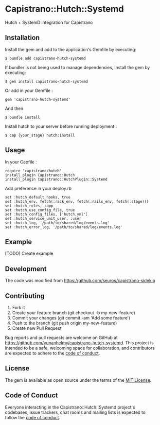 # Capistrano::Hutch::Systemd

Hutch + SystemD integration for Capistrano

## Installation

Install the gem and add to the application's Gemfile by executing:

    $ bundle add capistrano-hutch-systemd

If bundler is not being used to manage dependencies, install the gem by executing:

    $ gem install capistrano-hutch-systemd

Or add in your Gemfile :

```
gem 'capistrano-hutch-systemd'
```

And then 

    $ bundle install

Install hutch to your server before running deployment :

    $ cap {your_stage} hutch:install

## Usage

In your Capfile :

```
require 'capistrano/hutch'
install_plugin Capistrano::Hutch
install_plugin Capistrano::HutchPlugin::Systemd
```

Add preference in your deploy.rb

```
set :hutch_default_hooks, true
set :hutch_env, fetch(:rack_env, fetch(:rails_env, fetch(:stage)))
set :hutch_roles, :app
set :hutch_use_config_file, true
set :hutch_config_files, ['hutch.yml']
set :hutch_service_unit_user, :user
set :hutch_log, '/path/to/shared/log/events.log'
set :hutch_error_log, '/path/to/shared/log/events.log'
```

## Example

[TODO] Create example

## Development

The code was modified from https://github.com/seuros/capistrano-sidekiq

## Contributing

1. Fork it
2. Create your feature branch (git checkout -b my-new-feature)
3. Commit your changes (git commit -am 'Add some feature')
4. Push to the branch (git push origin my-new-feature)
5. Create new Pull Request

Bug reports and pull requests are welcome on GitHub at https://github.com/yunanhelmy/capistrano-hutch-systemd. This project is intended to be a safe, welcoming space for collaboration, and contributors are expected to adhere to the [code of conduct](https://github.com/yunanhelmy/capistrano-hutch-systemd/blob/master/CODE_OF_CONDUCT.md).

## License

The gem is available as open source under the terms of the [MIT License](https://opensource.org/licenses/MIT).

## Code of Conduct

Everyone interacting in the Capistrano::Hutch::Systemd project's codebases, issue trackers, chat rooms and mailing lists is expected to follow the [code of conduct](https://github.com/yunanhelmy/capistrano-hutch-systemd/blob/master/CODE_OF_CONDUCT.md).
